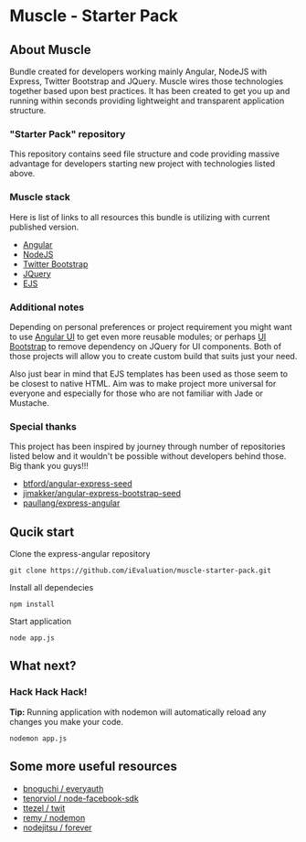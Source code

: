# Muscle - Starter Pack 

## About Muscle

Bundle created for developers working mainly Angular, NodeJS with Express, Twitter Bootstrap and JQuery. Muscle wires those technologies together based upon best practices. It has been created to get you up and running within seconds providing lightweight and transparent application structure. 

### "Starter Pack" repository

This repository contains seed file structure and code providing massive advantage for developers starting new project with technologies listed above. 

### Muscle stack

Here is list of links to all resources this bundle is utilizing with current published version.

 - [Angular](https://github.com/angular/angular.js)
 - [NodeJS](https://github.com/joyent/node)
 - [Twitter Bootstrap](http://twitter.github.io/bootstrap/)
 - [JQuery](https://github.com/jquery/jquery)
 - [EJS](https://github.com/visionmedia/ejs)


### Additional notes

Depending on personal preferences or project requirement you might want to use [Angular UI](http://angular-ui.github.io/) to get even more reusable modules; or perhaps [UI Bootstrap](http://angular-ui.github.io/bootstrap/) to remove dependency on JQuery for UI components. Both of those projects will allow you to create custom build that suits just your need. 

Also just bear in mind that EJS templates has been used as those seem to be closest to native HTML. Aim was to make project more universal for everyone and especially for those who are not familiar with Jade or Mustache.

### Special thanks

This project has been inspired by journey through number of repositories listed below and it wouldn't be possible without developers behind those. Big thank you guys!!!

* [btford/angular-express-seed](https://github.com/btford/angular-express-seed) 
* [jimakker/angular-express-bootstrap-seed](https://github.com/jimakker/angular-express-bootstrap-seed)
* [paullang/express-angular](https://github.com/paullang/express-angular.git)

## Qucik start

Clone the express-angular repository
	
	git clone https://github.com/iEvaluation/muscle-starter-pack.git

Install all dependecies

    npm install

Start application

    node app.js
    
## What next? 
### Hack Hack Hack!


**Tip:** Running application with nodemon will automatically reload any changes you make your code.

    nodemon app.js

## Some more useful resources

* [bnoguchi / everyauth](https://github.com/bnoguchi/everyauth)
* [tenorviol / node-facebook-sdk](https://github.com/tenorviol/node-facebook-sdk)
* [ttezel / twit](https://github.com/ttezel/twit)
* [remy / nodemon](https://github.com/remy/nodemon)
* [nodejitsu / forever](https://github.com/nodejitsu/forever)
